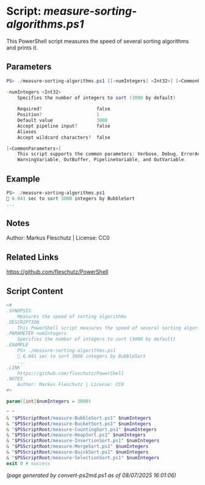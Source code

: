 Script: *measure-sorting-algorithms.ps1*
========================

This PowerShell script measures the speed of several sorting algorithms and prints it.

Parameters
----------
```powershell
PS> ./measure-sorting-algorithms.ps1 [[-numIntegers] <Int32>] [<CommonParameters>]

-numIntegers <Int32>
    Specifies the number of integers to sort (3000 by default)
    
    Required?                    false
    Position?                    1
    Default value                3000
    Accept pipeline input?       false
    Aliases                      
    Accept wildcard characters?  false

[<CommonParameters>]
    This script supports the common parameters: Verbose, Debug, ErrorAction, ErrorVariable, WarningAction, 
    WarningVariable, OutBuffer, PipelineVariable, and OutVariable.
```

Example
-------
```powershell
PS> ./measure-sorting-algorithms.ps1
🧭 6.041 sec to sort 3000 integers by BubbleSort
...

```

Notes
-----
Author: Markus Fleschutz | License: CC0

Related Links
-------------
https://github.com/fleschutz/PowerShell

Script Content
--------------
```powershell
<#
.SYNOPSIS
	Measures the speed of sorting algorithms
.DESCRIPTION
	This PowerShell script measures the speed of several sorting algorithms and prints it.
.PARAMETER numIntegers
	Specifies the number of integers to sort (3000 by default)
.EXAMPLE
	PS> ./measure-sorting-algorithms.ps1
	🧭 6.041 sec to sort 3000 integers by BubbleSort
	...
.LINK
	https://github.com/fleschutz/PowerShell
.NOTES
	Author: Markus Fleschutz | License: CC0
#>

param([int]$numIntegers = 3000)

" "
& "$PSScriptRoot/measure-BubbleSort.ps1" $numIntegers
& "$PSScriptRoot/measure-BucketSort.ps1" $numIntegers
& "$PSScriptRoot/measure-CountingSort.ps1" $numIntegers
& "$PSScriptRoot/measure-HeapSort.ps1" $numIntegers
& "$PSScriptRoot/measure-InsertionSort.ps1" $numIntegers
& "$PSScriptRoot/measure-MergeSort.ps1" $numIntegers
& "$PSScriptRoot/measure-QuickSort.ps1" $numIntegers
& "$PSScriptRoot/measure-SelectionSort.ps1" $numIntegers
exit 0 # success
```

*(page generated by convert-ps2md.ps1 as of 08/07/2025 16:01:06)*
